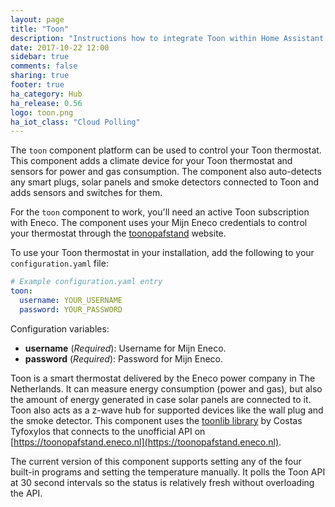```yaml
---
layout: page
title: "Toon"
description: "Instructions how to integrate Toon within Home Assistant."
date: 2017-10-22 12:00
sidebar: true
comments: false
sharing: true
footer: true
ha_category: Hub
ha_release: 0.56
logo: toon.png
ha_iot_class: "Cloud Polling"
---
```


The `toon` component platform can be used to control your Toon thermostat. This component adds a climate device for your Toon thermostat and sensors for power and gas consumption. The component also auto-detects any smart plugs, solar panels and smoke detectors connected to Toon and adds sensors and switches for them.

For the `toon` component to work, you'll need an active Toon subscription with Eneco. The component uses your Mijn Eneco credentials to control your thermostat through the [toonopafstand](https://toonopafstand.eneco.nl) website.

To use your Toon thermostat in your installation, add the following to your `configuration.yaml` file:

```yaml
# Example configuration.yaml entry
toon:
  username: YOUR_USERNAME
  password: YOUR_PASSWORD
```

Configuration variables:

- **username** (*Required*): Username for Mijn Eneco.
- **password** (*Required*): Password for Mijn Eneco.

Toon is a smart thermostat delivered by the Eneco power company in The Netherlands. It can measure energy consumption (power and gas), but also the amount of energy generated in case solar panels are connected to it. Toon also acts as a z-wave hub for supported devices like the wall plug and the smoke detector. This component uses the [toonlib library](https://github.com/costastf/toonlib) by Costas Tyfoxylos that connects to the unofficial API on [https://toonopafstand.eneco.nl](https://toonopafstand.eneco.nl).

The current version of this component supports setting any of the four built-in programs and setting the temperature manually. It polls the Toon API at 30 second intervals so the status is relatively fresh without overloading the API.
